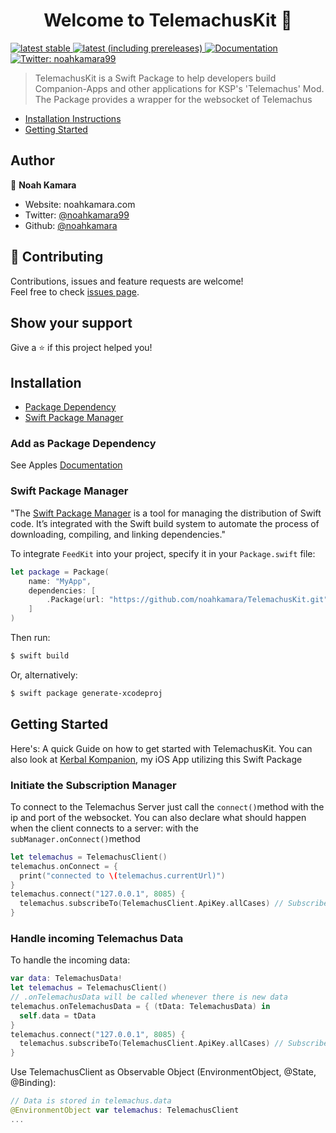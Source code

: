 <h1 align="center">Welcome to TelemachusKit 👋</h1>
<p>
  <a href="https://github.com/noahkamara/TelemachusKit/releases/latest">
    <img alt="latest stable" src="https://img.shields.io/github/v/release/noahkamara/TelemachusKit">
  </a>
  <a href="https://github.com/noahkamara/TelemachusKit/releases/latest">
    <img alt="latest (including prereleases)" src="https://img.shields.io/github/v/release/noahkamara/TelemachusKit?include_prereleases">
  </a>
  <a href="https://noahkamara.github.io/TelemachusKit/index.html" target="_blank">
    <img alt="Documentation" src="https://img.shields.io/badge/documentation-yes-brightgreen.svg" />
  </a>
  <a href="https://twitter.com/noahkamara99" target="_blank">
    <img alt="Twitter: noahkamara99" src="https://img.shields.io/twitter/follow/noahkamara99.svg?style=social" />
  </a>
</p>



> TelemachusKit is a Swift Package to help developers build Companion-Apps and other applications for KSP's 'Telemachus' Mod. The Package provides a wrapper for the websocket of Telemachus

- [Installation Instructions](#installation)
- [Getting Started](#getting-started)

## Author

👤 **Noah Kamara**

* Website: noahkamara.com
* Twitter: [@noahkamara99](https://twitter.com/noahkamara99)
* Github: [@noahkamara](https://github.com/noahkamara)

## 🤝 Contributing

Contributions, issues and feature requests are welcome!<br />Feel free to check [issues page](https://github.com/noahkamara/TelemachusKit/issues). 

## Show your support

Give a ⭐️ if this project helped you!

## Installation
- [Package Dependency](#package-dependency)
- [Swift Package Manager](#swift-package-manager)

### Add as Package Dependency
See Apples [Documentation](https://developer.apple.com/documentation/xcode/adding_package_dependencies_to_your_app)


### Swift Package Manager

"The [Swift Package Manager](https://swift.org/package-manager/) is a tool for managing the distribution of Swift code. It’s integrated with the Swift build system to automate the process of downloading, compiling, and linking dependencies."

To integrate `FeedKit` into your project, specify it in your `Package.swift` file:

```swift
let package = Package(
    name: "MyApp",
    dependencies: [
        .Package(url: "https://github.com/noahkamara/TelemachusKit.git", majorVersion: 1)
    ]
)
```

Then run:

```bash
$ swift build
```

Or, alternatively:

```bash
$ swift package generate-xcodeproj
```

## Getting Started
Here's: A quick Guide on how to get started with TelemachusKit. You can also look at [Kerbal Kompanion](), my iOS App utilizing this Swift Package
### Initiate the Subscription Manager
To connect to the Telemachus Server just call the `connect()`method with the ip and port of the websocket. You can also declare what should happen when the client connects to a server: with the `subManager.onConnect()`method
```swift
let telemachus = TelemachusClient()
telemachus.onConnect = { 
  print("connected to \(telemachus.currentUrl)")
}
telemachus.connect("127.0.0.1", 8085) {
  telemachus.subscribeTo(TelemachusClient.ApiKey.allCases) // Subscribe to all values
}
```
### Handle incoming Telemachus Data
To handle the incoming data:
```swift
var data: TelemachusData!
let telemachus = TelemachusClient()
// .onTelemachusData will be called whenever there is new data
telemachus.onTelemachusData = { (tData: TelemachusData) in
  self.data = tData
}
telemachus.connect("127.0.0.1", 8085) {
  telemachus.subscribeTo(TelemachusClient.ApiKey.allCases) // Subscribe to all values
}
```

Use TelemachusClient as Observable Object (EnvironmentObject, @State, @Binding):
```swift
// Data is stored in telemachus.data
@EnvironmentObject var telemachus: TelemachusClient
...

